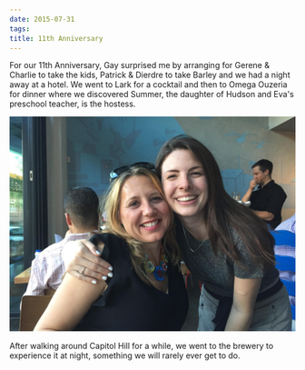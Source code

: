 ```yaml
---
date: 2015-07-31
tags: 
title: 11th Anniversary
---
```

<!--
date: 2015-07-31
tags: 
-->

For our 11th Anniversary, Gay surprised me by arranging for Gerene & Charlie to take the kids, Patrick & Dierdre to take Barley and we had a night away at a hotel. We went to Lark for a cocktail and then to Omega Ouzeria for dinner where we discovered Summer, the daughter of Hudson and Eva's preschool teacher, is the hostess. 

![](/img/IMG_6287.JPG)

After walking around Capitol Hill for a while, we went to the brewery to experience it at night, something we will rarely ever get to do. 
